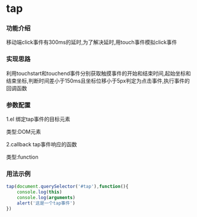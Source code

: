 # tap
### 功能介绍
 移动端click事件有300ms的延时,为了解决延时,用touch事件模拟click事件

### 实现思路
利用touchstart和touchend事件分别获取触摸事件的开始和结束时间,起始坐标和结束坐标,判断时间差小于150ms且坐标位移小于5px判定为点击事件,执行事件的回调函数

### 参数配置

1.el 绑定tap事件的目标元素

 类型:DOM元素

 
2.callback tap事件响应的函数

类型:function

### 用法示例
```javascript
tap(document.querySelector('#tap'),function(){
    console.log(this)
    console.log(arguments)
    alert('这是一个tap事件')
})
```